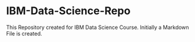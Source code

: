 # IBM-Data-Science-Repo
This Repository created for IBM Data Science Course.
Initially a Markdown File is created.
